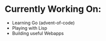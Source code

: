 # Currently Working On:
  - Learning Go (advent-of-code)
  - Playing with Lisp
  - Building useful Webapps
